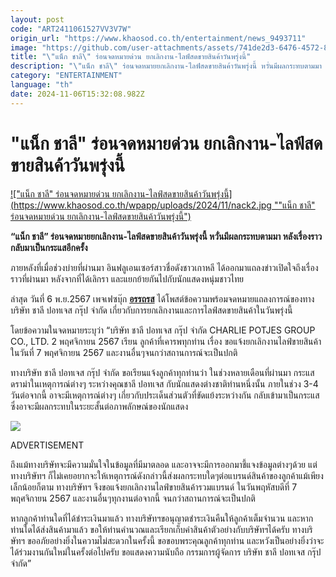 ```yaml
---
layout: post
code: "ART2411061527VV3V7W"
origin_url: "https://www.khaosod.co.th/entertainment/news_9493711"
image: "https://github.com/user-attachments/assets/741de2d3-6476-4572-80e4-47de039261d3"
title: "\"แน็ก ชาลี\" ร่อนจดหมายด่วน ยกเลิกงาน-ไลฟ์สดขายสินค้าวันพรุ่งนี้"
description: "\"แน็ก ชาลี\" ร่อนจดหมายยกเลิกงาน-ไลฟ์สดขายสินค้าวันพรุ่งนี้ หวั่นมีผลกระทบตามมา หลังเรื่องราวกลับมาเป็นกระแสอีกครั้ง "
category: "ENTERTAINMENT"
language: "th"
date: 2024-11-06T15:32:08.982Z
---
```


# "แน็ก ชาลี" ร่อนจดหมายด่วน ยกเลิกงาน-ไลฟ์สดขายสินค้าวันพรุ่งนี้

[!["แน็ก ชาลี" ร่อนจดหมายด่วน ยกเลิกงาน-ไลฟ์สดขายสินค้าวันพรุ่งนี้](https://www.khaosod.co.th/wpapp/uploads/2024/11/nack2.jpg ""แน็ก ชาลี" ร่อนจดหมายด่วน ยกเลิกงาน-ไลฟ์สดขายสินค้าวันพรุ่งนี้")](https://www.khaosod.co.th/wpapp/uploads/2024/11/nack2.jpg)

**“แน็ก ชาลี” ร่อนจดหมายยกเลิกงาน-ไลฟ์สดขายสินค้าวันพรุ่งนี้ หวั่นมีผลกระทบตามมา หลังเรื่องราวกลับมาเป็นกระแสอีกครั้ง**

ภายหลังที่เมื่อช่วงบ่ายที่ผ่านมา อินฟลูเอนเซอร์สาวชื่อดังชาวเกาหลี ได้ออกมาแถลงข่าวเปิดใจถึงเรื่องราวที่ผ่านมา หลังจากที่ได้เลิกรา และแยกย้ายกันไปกับนักแสดงหนุ่มชาวไทย

ล่าสุด วันที่ 6 พ.ย.2567 เพจเฟซบุ๊ก [**อรรถรส**](https://www.facebook.com/auttaross?__cft__[0]=AZWPwR9ROdVjU0wJGq4AxWcuEbH3-N_u0BSn6AYVz7uvLjOf81zxFNSPylVAA3LDH8myKcaFRHN3gaKvT0mSmo-CfWvWDHzSptXfR7IlibofoGd_U3nPXsxWUQFR1QR5irmQ5oopM_67SFvj_ImfMmIqMngxycpmLajpu2pWFdJnmRoTpX0_mNDoIjnnpQsIl-8&__tn__=-UC%2CP-R) ได้โพสต์ข้อความพร้อมจดหมายแถลงการณ์ของทาง บริษัท ชาลี ปอทเจส กรุ๊ป จำกัด เกี่ยวกับการยกเลิกงานและการไลฟ์สดขายสินค้าในวันพรุ่งนี้

โดยข้อความในจดหมายระบุว่า “บริษัท ชาลี ปอทเจส กรุ๊ป จำกัด CHARLIE POTJES GROUP CO., LTD. 2 พฤศจิกายน 2567 เรียน ลูกค้าที่เคารพทุกท่าน เรื่อง ขอแจ้งยกเลิกงานไลฟ์ขายสินค้าในวันที่ 7 พฤศจิกายน 2567 และงานอื่นๆจนกว่าสถานการณ์จะเป็นปกติ

ทางบริษัท ชาลี ปอทเจส กรุ๊ป จำกัด ขอเรียนแจ้งลูกค้าทุกท่านว่า ในช่วงหลายเดือนที่ผ่านมา กระแสดราม่าในเหตุการณ์ต่างๆ ระหว่างคุณชาลี ปอทเจส กับนักแสดงต่างชาติท่านหนึ่งนั้น ภายในช่วง 3-4 วันต่อจากนี้ อาจะมีเหตุการณ์ต่างๆ เกี่ยวกับประเด็นส่วนตัวที่ขัดแย้งระหว่างกัน กลับเข้ามาเป็นกระแส ซึ่งอาจะมีผลกระทบในระยะสั้นต่อภาพลักษณ์ของนักแสดง

![](https://www.khaosod.co.th/wpapp/uploads/2024/11/461978541_8098490643612565_351247224982472021_n-696x392.jpg)

ADVERTISEMENT

ถึงแม้ทางบริษัทจะมีความมั่นใจในข้อมูลที่มีมาตลอด และอาจจะมีการออกมาชี้แจงข้อมูลต่างๆด้วย แต่ทางบริษัทฯ ก็ไม่เคยอยากจะให้เหตุการณ์ดังกล่าวนี้ส่งผลกระทบใดๆต่อแบรนด์สินค้าของลูกค้าแม้เพียงเล็กน้อยก็ตาม ทางบริษัทฯ จึงขอแจ้งยกเลิกงานไลฟ์ขายสินค้ารวมแบรนด์ ในวันพฤหัสบดีที่ 7 พฤศจิกายน 2567 และงานอื่นๆทุกงานต่อจากนี้ จนกว่าสถานการณ์จะเป็นปกติ

หากลูกค้าท่านใดที่ได้ชำระเงินมาแล้ว ทางบริษัทฯขอนุญาตชำระเงินคืนให้ลูกค้าเต็มจำนวน และหากท่านใดได้ส่งสินค้ามาแล้ว ขอให้ท่านคำนวณและเรียกเก็บค่าสินค้าตัวอย่างกับบริษัทฯได้ครับ ทางบริษัทฯ ขออภัยอย่างยิ่งในความไม่สะดวกในครั้งนี้ ขอขอบพระคุณลูกค้าทุกท่าน และหวังเป็นอย่างยิ่งว่าจะได้ร่วมงานกันใหม่ในครั้งต่อไปครับ ขอแสดงความนับถือ กรรมการผู้จัดการ บริษัท ชาลี ปอทเจส กรุ๊ป จำกัด”